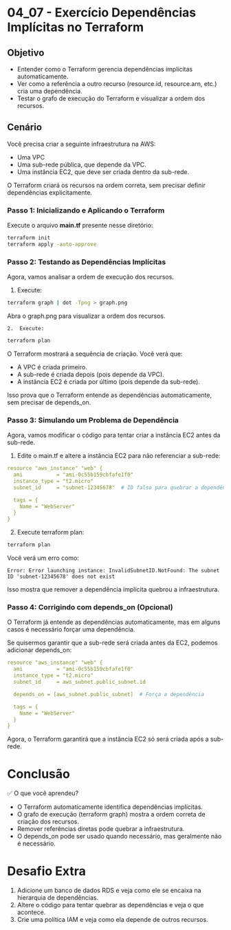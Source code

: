 # 04_07 - Exercício Dependências Implícitas no Terraform

## Objetivo
- Entender como o Terraform gerencia dependências implícitas automaticamente.  
- Ver como a referência a outro recurso (resource.id, resource.arn, etc.) cria uma dependência.  
- Testar o grafo de execução do Terraform e visualizar a ordem dos recursos.  

## Cenário

Você precisa criar a seguinte infraestrutura na AWS:  
- Uma VPC  
- Uma sub-rede pública, que depende da VPC.  
- Uma instância EC2, que deve ser criada dentro da sub-rede.  

O Terraform criará os recursos na ordem correta, sem precisar definir dependências explicitamente.  

### Passo 1: Inicializando e Aplicando o Terraform
Execute o arquivo **main.tf** presente nesse diretório:  
```bash
terraform init
terraform apply -auto-approve
```

### Passo 2: Testando as Dependências Implícitas

Agora, vamos analisar a ordem de execução dos recursos.  
1.	Execute:
```bash
terraform graph | dot -Tpng > graph.png
```
Abra o graph.png para visualizar a ordem dos recursos.  

	2.	Execute:
```bash
terraform plan
```

O Terraform mostrará a sequência de criação. Você verá que:  
- A VPC é criada primeiro.  
- A sub-rede é criada depois (pois depende da VPC).  
- A instância EC2 é criada por último (pois depende da sub-rede).  

Isso prova que o Terraform entende as dependências automaticamente, sem precisar de depends_on.  

### Passo 3: Simulando um Problema de Dependência

Agora, vamos modificar o código para tentar criar a instância EC2 antes da sub-rede.  
1.	Edite o main.tf e altere a instância EC2 para não referenciar a sub-rede:  
```yaml
resource "aws_instance" "web" {
  ami           = "ami-0c55b159cbfafe1f0"
  instance_type = "t2.micro"
  subnet_id     = "subnet-12345678"  # ID falso para quebrar a dependência

  tags = {
    Name = "WebServer"
  }
}
```

2.	Execute terraform plan:
```bash
terraform plan
```

Você verá um erro como:  
```
Error: Error launching instance: InvalidSubnetID.NotFound: The subnet ID 'subnet-12345678' does not exist
```
Isso mostra que remover a dependência implícita quebrou a infraestrutura.

### Passo 4: Corrigindo com depends_on (Opcional)

O Terraform já entende as dependências automaticamente, mas em alguns casos é necessário forçar uma dependência.

Se quisermos garantir que a sub-rede será criada antes da EC2, podemos adicionar depends_on:
```yaml
resource "aws_instance" "web" {
  ami           = "ami-0c55b159cbfafe1f0"
  instance_type = "t2.micro"
  subnet_id     = aws_subnet.public_subnet.id

  depends_on = [aws_subnet.public_subnet]  # Força a dependência

  tags = {
    Name = "WebServer"
  }
}
```
Agora, o Terraform garantirá que a instância EC2 só será criada após a sub-rede.

# Conclusão

✅ O que você aprendeu?  
- O Terraform automaticamente identifica dependências implícitas.  
- O grafo de execução (terraform graph) mostra a ordem correta de criação dos recursos.  
- Remover referências diretas pode quebrar a infraestrutura.  
- O depends_on pode ser usado quando necessário, mas geralmente não é necessário.  

# Desafio Extra
1.	Adicione um banco de dados RDS e veja como ele se encaixa na hierarquia de dependências.  
2.	Altere o código para tentar quebrar as dependências e veja o que acontece.  
3.	Crie uma política IAM e veja como ela depende de outros recursos.  

